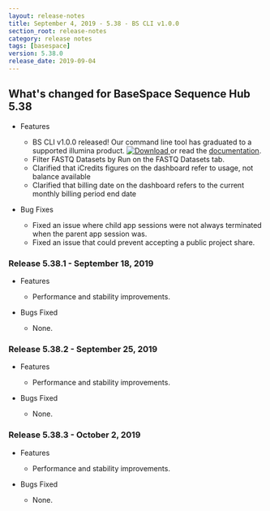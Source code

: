 ```yaml
---
layout: release-notes
title: September 4, 2019 - 5.38 - BS CLI v1.0.0
section_root: release-notes
category: release notes
tags: [basespace]
version: 5.38.0
release_date: 2019-09-04
---
```


## What's changed for BaseSpace Sequence Hub 5.38
- Features
  - BS CLI v1.0.0 released! Our command line tool has graduated to a supported illumina product. [ ![Download](https://api.bintray.com/packages/basespace/BaseSpaceCLI-EarlyAccess-BIN/latest/images/download.svg) ](https://bintray.com/basespace/BaseSpaceCLI-EarlyAccess-BIN/latest/_latestVersion#files) or read the [documentation](https://developer.basespace.illumina.com/docs/content/documentation/cli/cli-overview).
  - Filter FASTQ Datasets by Run on the FASTQ Datasets tab.
  - Clarified that iCredits figures on the dashboard refer to usage, not balance available
  - Clarified that billing date on the dashboard refers to the current monthly billing period end date


- Bug Fixes
  - Fixed an issue where child app sessions were not always terminated when the parent app session was.
  - Fixed an issue that could prevent accepting a public project share.

### Release 5.38.1 - September 18, 2019
- Features
  - Performance and stability improvements.

- Bugs Fixed
  - None.

### Release 5.38.2 - September 25, 2019
- Features
  - Performance and stability improvements.

- Bugs Fixed
  - None.

### Release 5.38.3 - October 2, 2019
- Features
  - Performance and stability improvements.

- Bugs Fixed
  - None.